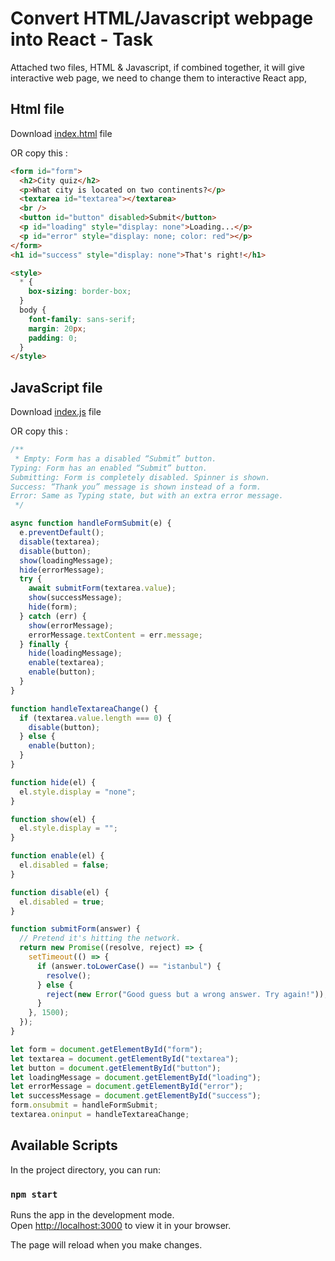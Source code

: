 # Convert HTML/Javascript webpage into React - Task

Attached two files, HTML & Javascript, if combined together, it will give interactive web page, we need to change them to interactive React app,

## Html file
Download [index.html](https://drive.google.com/file/d/14dRWcrgHdvwbMfMxcfhZlhr3BiuIYFmz/view?usp=drive_web&authuser=0) file

OR copy this :
```html
<form id="form">
  <h2>City quiz</h2>
  <p>What city is located on two continents?</p>
  <textarea id="textarea"></textarea>
  <br />
  <button id="button" disabled>Submit</button>
  <p id="loading" style="display: none">Loading...</p>
  <p id="error" style="display: none; color: red"></p>
</form>
<h1 id="success" style="display: none">That's right!</h1>

<style>
  * {
    box-sizing: border-box;
  }
  body {
    font-family: sans-serif;
    margin: 20px;
    padding: 0;
  }
</style>
```

## JavaScript file
Download [index.js](https://drive.google.com/file/d/1Z7oXZcKDZeaYqOuaVPhAsYiZrjIuZD3P/view?usp=drive_web&authuser=0) file

OR copy this :
```javascript
/**
 * Empty: Form has a disabled “Submit” button.
Typing: Form has an enabled “Submit” button.
Submitting: Form is completely disabled. Spinner is shown.
Success: “Thank you” message is shown instead of a form.
Error: Same as Typing state, but with an extra error message.
 */

async function handleFormSubmit(e) {
  e.preventDefault();
  disable(textarea);
  disable(button);
  show(loadingMessage);
  hide(errorMessage);
  try {
    await submitForm(textarea.value);
    show(successMessage);
    hide(form);
  } catch (err) {
    show(errorMessage);
    errorMessage.textContent = err.message;
  } finally {
    hide(loadingMessage);
    enable(textarea);
    enable(button);
  }
}

function handleTextareaChange() {
  if (textarea.value.length === 0) {
    disable(button);
  } else {
    enable(button);
  }
}

function hide(el) {
  el.style.display = "none";
}

function show(el) {
  el.style.display = "";
}

function enable(el) {
  el.disabled = false;
}

function disable(el) {
  el.disabled = true;
}

function submitForm(answer) {
  // Pretend it's hitting the network.
  return new Promise((resolve, reject) => {
    setTimeout(() => {
      if (answer.toLowerCase() == "istanbul") {
        resolve();
      } else {
        reject(new Error("Good guess but a wrong answer. Try again!"));
      }
    }, 1500);
  });
}

let form = document.getElementById("form");
let textarea = document.getElementById("textarea");
let button = document.getElementById("button");
let loadingMessage = document.getElementById("loading");
let errorMessage = document.getElementById("error");
let successMessage = document.getElementById("success");
form.onsubmit = handleFormSubmit;
textarea.oninput = handleTextareaChange;
```

## Available Scripts

In the project directory, you can run:

### `npm start`

Runs the app in the development mode.\
Open [http://localhost:3000](http://localhost:3000) to view it in your browser.

The page will reload when you make changes.
